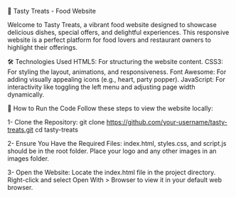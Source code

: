 🍴 Tasty Treats - Food Website

Welcome to Tasty Treats, a vibrant food website designed to showcase delicious dishes, special offers, and delightful experiences. This responsive website is a perfect platform for food lovers and restaurant owners to highlight their offerings. 

🛠️ Technologies Used
HTML5: For structuring the website content.
CSS3: For styling the layout, animations, and responsiveness.
Font Awesome: For adding visually appealing icons (e.g., heart, party popper).
JavaScript: For interactivity like toggling the left menu and adjusting page width dynamically.

🚀 How to Run the Code
Follow these steps to view the website locally:

1- Clone the Repository:
git clone https://github.com/your-username/tasty-treats.git
cd tasty-treats

2- Ensure You Have the Required Files:
index.html, styles.css, and script.js should be in the root folder.
Place your logo and any other images in an images folder.

3- Open the Website:
Locate the index.html file in the project directory.
Right-click and select Open With > Browser to view it in your default web browser.
